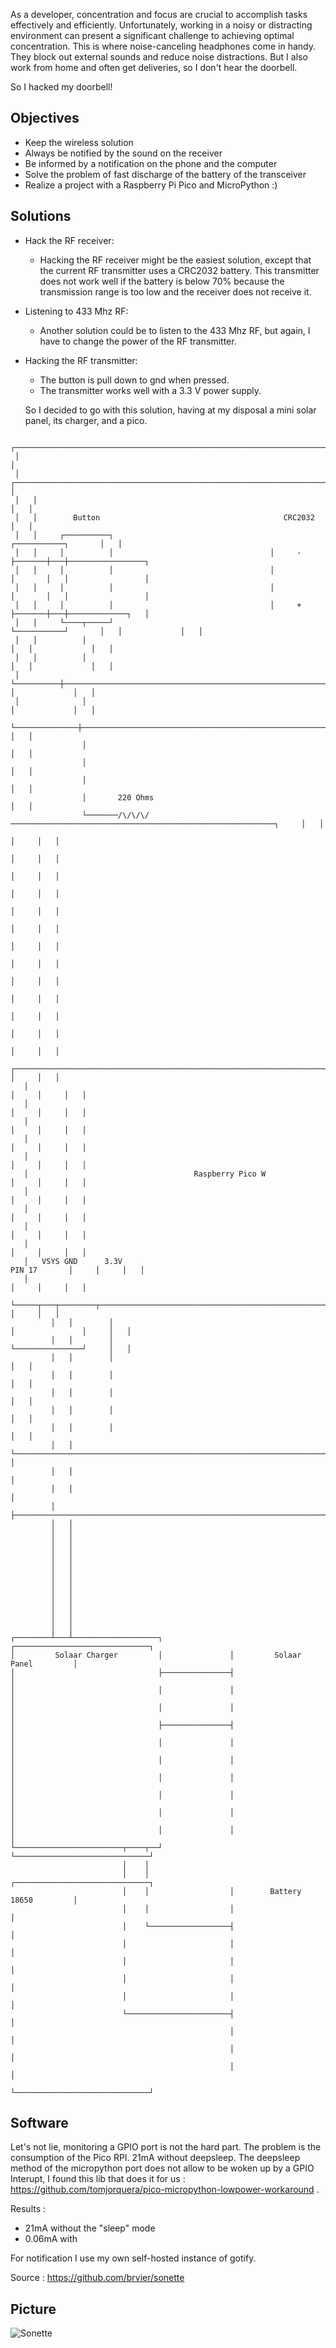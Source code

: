 As a developer, concentration and focus are crucial to accomplish tasks effectively and efficiently. Unfortunately, working in a noisy or distracting environment can present a significant challenge to achieving optimal concentration. This is where noise-canceling headphones come in handy. They block out external sounds and reduce noise distractions.
But I also work from home and often get deliveries, so I don't hear the doorbell.

So I hacked my doorbell!

## Objectives

- Keep the wireless solution
- Always be notified by the sound on the receiver
- Be informed by a notification on the phone and the computer
- Solve the problem of fast discharge of the battery of the transceiver
- Realize a project with a Raspberry Pi Pico and MicroPython :)

## Solutions

- Hack the RF receiver:
  - Hacking the RF receiver might be the easiest solution, except that the current RF transmitter uses a CRC2032 battery.
  This transmitter does not work well if the battery is below 70% because the transmission range is too low and the receiver does not receive it.

- Listening to 433 Mhz RF:
  - Another solution could be to listen to the 433 Mhz RF, but again, I have to change the power of the RF transmitter.

- Hacking the RF transmitter:
  - The button is pull down to gnd when pressed.
  - The transmitter works well with a 3.3 V power supply.

  So I decided to go with this solution, having at my disposal a mini solar panel, its charger, and a pico.

````
 ┌────────────────────────────────────────────────────────────────────────────────┐
 │                                                                                │
 │   ┌────────────────────────────────────────────────────────────────────────┐   │
 │   │                                                                        │   │
 │   │        Button                                         CRC2032          │   │
 │   │     ┌──────────┐                                   ┌───────────┐       │   │
 │   │     │          │                                   │     -     ├───────┼───┼─────────────────┐
 │   │     │          │                                   │           │       │   │                 │
 │   │     │          │                                   │           │       │   │                 │
 │   │     │          │                                   │     +     ├───────┼───┼─────────────┐   │
 │   │     └────┬─────┘                                   └───────────┘       │   │             │   │
 │   │          │                                                             │   │             │   │
 │   │          │                                                             │   │             │   │
 │   └──────────┼─────────────────────────────────────────────────────────────┘   │             │   │
 │              │                                                                 │             │   │
 └──────────────┼─────────────────────────────────────────────────────────────────┘             │   │
                │                                                                               │   │
                │                                                                               │   │
                │                                                                               │   │
                │       220 Ohms                                                                │   │
                └───────/\/\/\/───────────────────────────────────────────────────────────┐     │   │
                                                                                          │     │   │
                                                                                          │     │   │
                                                                                          │     │   │
                                                                                          │     │   │
                                                                                          │     │   │
                                                                                          │     │   │
                                                                                          │     │   │
                                                                                          │     │   │
                                                                                          │     │   │
                                                                                          │     │   │
                                                                                          │     │   │
                                                                                          │     │   │
                                                                                          │     │   │
   ┌────────────────────────────────────────────────────────────────────────────────┐     │     │   │
   │                                                                                │     │     │   │
   │                                                                                │     │     │   │
   │                                                                                │     │     │   │
   │                                                                                │     │     │   │
   │                                                                                │     │     │   │
   │                                     Raspberry Pico W                           │     │     │   │
   │                                                                                │     │     │   │
   │                                                                                │     │     │   │
   │                                                                                │     │     │   │
   │                                                                                │     │     │   │
   │   VSYS GND      3.3V                                              PIN 17       │     │     │   │
   │                                                                                │     │     │   │
   └─────┬───┬────────┬───────────────────────────────────────────────────┬─────────┘     │     │   │
         │   │        │                                                   │               │     │   │
         │   │        │                                                   └───────────────┘     │   │
         │   │        │                                                                         │   │
         │   │        │                                                                         │   │
         │   │        │                                                                         │   │
         │   │        │                                                                         │   │
         │   │        │                                                                         │   │
         │   │        └─────────────────────────────────────────────────────────────────────────┘   │
         │   │                                                                                      │
         │   │                                                                                      │
         │   ├──────────────────────────────────────────────────────────────────────────────────────┘
         │   │
         │   │
         │   │
         │   │
         │   │
         │   │
         │   │
         │   │
         │   │
         │   │
         │   │
         │   │
         │   │
┌────────┴───┴───────────────────┐               ┌──────────────────────────────┐
│         Solaar Charger         │               │         Solaar Panel         │
│                                ├───────────────┤                              │
│                                │               │                              │
│                                │               │                              │
│                                ├───────────────┤                              │
│                                │               │                              │
│                                │               │                              │
│                                │               │                              │
│                                │               │                              │
│                                │               │                              │
│                                │               │                              │
└────────────────────────┬────┬──┘               └──────────────────────────────┘
                         │    │
                         │    │                  ┌──────────────────────────────┐
                         │    │                  │        Battery 18650         │
                         │    │                  │                              │
                         │    └──────────────────┤                              │
                         │                       │                              │
                         │                       │                              │
                         │                       │                              │
                         │                       │                              │
                         └───────────────────────┤                              │
                                                 │                              │
                                                 │                              │
                                                 │                              │
                                                 └──────────────────────────────┘

````

## Software
Let's not lie, monitoring a GPIO port is not the hard part. The problem is the consumption of the Pico RPI. 21mA without deepsleep.
The deepsleep method of the micropython port does not allow to be woken up by a GPIO Interupt, I found this lib that does it for us : https://github.com/tomjorquera/pico-micropython-lowpower-workaround .

Results :
- 21mA without the "sleep" mode
- 0.06mA with

For notification I use my own self-hosted instance of gotify.

Source : https://github.com/brvier/sonette

## Picture

![Sonette](images/sonette.png)


